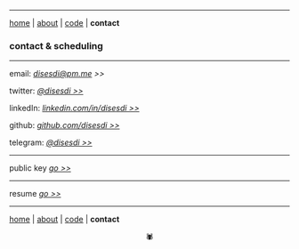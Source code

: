 -------

[home](https://disesdi.github.io/) | [about](https://disesdi.github.io/about.html) | <a href="https://github.com/disesdi/" target="_blank" rel="noopener noreferrer">code</a> | **contact**


### contact & scheduling

-------

email: *<a href="mailto:disesdi@pm.me" target="_blank" rel="noopener noreferrer">disesdi@pm.me >></a>* 


twitter: *<a href="https://twitter.com/disesdi/" target="_blank" rel="noopener noreferrer">@disesdi >></a>*


linkedIn: *<a href="https://www.linkedin.com/in/disesdi/" target="_blank" rel="noopener noreferrer">linkedin.com/in/disesdi >></a>*


github: *<a href="https://github.com/disesdi" target="_blank" rel="noopener noreferrer">github.com/disesdi >> </a>*


telegram: *<a href="https://t.me/disesdi" target="_blank" rel="noopener noreferrer">@disesdi >></a>* 

-------

public key *<a href="https://disesdi.github.io/key.html" target="_blank" rel="noopener noreferrer">go >></a>*

-------

resume *<a href="https://disesdi.github.io/disesdi_susanna_resume.pdf" target="_blank" rel="noopener noreferrer">go >></a>*

------- 

[home](https://disesdi.github.io/) | [about](https://disesdi.github.io/about.html) | <a href="https://github.com/disesdi/" target="_blank" rel="noopener noreferrer">code</a> | **contact**

<div align="center">🕷</div>

